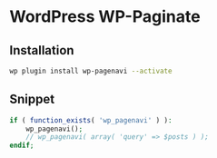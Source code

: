# WordPress WP-Paginate

## Installation

```sh
wp plugin install wp-pagenavi --activate
```

## Snippet

```php
if ( function_exists( 'wp_pagenavi' ) ):
	wp_pagenavi();
	// wp_pagenavi( array( 'query' => $posts ) );
endif;
```
